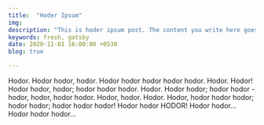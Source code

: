 ```yaml
---
title:  "Hoder Ipsum"
img: 
description: "This is hoder ipsum post. The content you write here goes as meta description and as a description for the post"
keywords: fresh, gatsby
date: 2020-11-01 16:00:00 +0530
blog: true

---
```


Hodor. Hodor hodor, hodor. Hodor hodor hodor hodor hodor. Hodor. Hodor! Hodor hodor, hodor; hodor hodor hodor. Hodor. Hodor hodor; hodor hodor - hodor, hodor, hodor hodor. Hodor, hodor. Hodor. Hodor, hodor hodor hodor; hodor hodor; hodor hodor hodor! Hodor hodor HODOR! Hodor hodor... Hodor hodor hodor...
